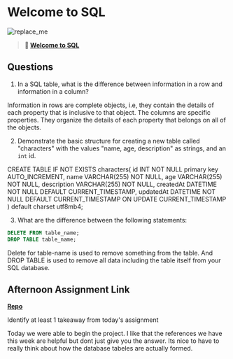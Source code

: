 # Welcome to SQL

![replace_me](https://codeworks.blob.core.windows.net/public/assets/img/illustrations/placeholder.svg)

> **📖 [Welcome to SQL](https://codeworksacademy.com/fs-student-guide/resources/wk11/01-MySQL-GettingStarted)**

## Questions

1. In a SQL table, what is the difference between information in a row and information in a column?

Information in rows are complete objects, i.e, they contain the details of each property that is inclusive to that object. The columns are specific properties. They organize the details of each property that belongs on all of the objects. 

2. Demonstrate the basic structure for creating a new table called "characters" with the values "name, age, description" as strings, and an `int` id.

CREATE TABLE 
  IF NOT EXISTS characters(
    id INT NOT NULL primary key AUTO_INCREMENT, 
    name VARCHAR(255) NOT NULL,
    age VARCHAR(255) NOT NULL,
    description VARCHAR(255) NOT NULL,
    createdAt DATETIME NOT NULL DEFAULT CURRENT_TIMESTAMP,
    updatedAt DATETIME NOT NULL DEFAULT CURRENT_TIMESTAMP ON UPDATE CURRENT_TIMESTAMP
  ) default charset utf8mb4;

3. What are the difference between the following statements: 
```sql
DELETE FROM table_name;
DROP TABLE table_name;
```
Delete for table-name is used to remove something from the table. And DROP TABLE is used to remove all data including the table itself from your SQL database. 
## Afternoon Assignment Link

**[Repo](https://github.com/Alexmquan/<ASSIGNMENT_REPO>)**

Identify at least 1 takeaway from today's assignment

Today we were able to begin the project. I like that the references we have this week are helpful but dont just give you the answer. Its nice to have to really think about how the database tabeles are actually formed.
